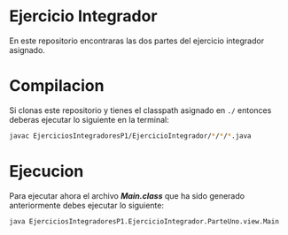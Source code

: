 # Ejercicio Integrador
En este repositorio encontraras las dos partes del ejercicio integrador asignado.

# Compilacion

Si clonas este repositorio y tienes el classpath asignado en ` ./ ` entonces deberas ejecutar lo siguiente en la terminal: 

```bash
javac EjerciciosIntegradoresP1/EjercicioIntegrador/*/*/*.java
```

# Ejecucion

Para ejecutar ahora el archivo __*Main.class*__ que ha sido generado anteriormente debes ejecutar lo siguiente:

```bash
java EjerciciosIntegradoresP1.EjercicioIntegrador.ParteUno.view.Main
```

